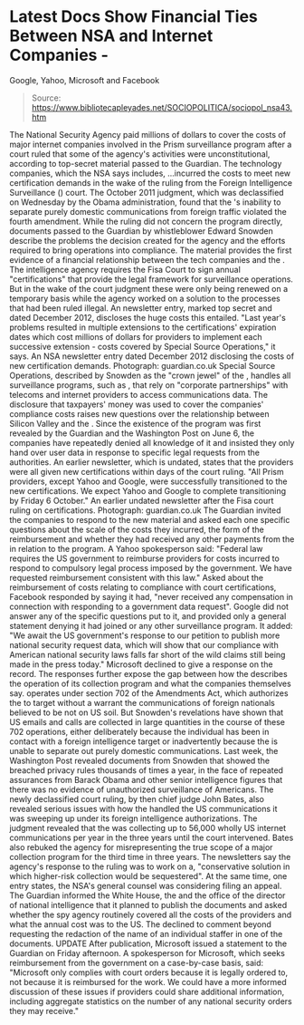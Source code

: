 # Latest Docs Show Financial Ties Between NSA and Internet Companies - 
Google, Yahoo, Microsoft and Facebook

> Source: https://www.bibliotecapleyades.net/SOCIOPOLITICA/sociopol_nsa43.htm

The National Security Agency paid millions
of dollars to cover the costs of major internet companies involved in
the
Prism
surveillance program after a court ruled that some of the agency's
activities were unconstitutional, according to top-secret material
passed to the Guardian.
The technology companies, which
the
NSA says includes,
...incurred the costs to meet new certification
demands in the wake of the ruling from the Foreign Intelligence
Surveillance ()
court.
The October 2011 judgment,
which was
declassified on Wednesday by the
Obama administration, found that the
's
inability to separate purely domestic communications from foreign
traffic violated the fourth amendment.
While
the ruling did not concern the
program directly, documents passed to the Guardian by whistleblower
Edward Snowden describe the problems the decision created for the agency
and the efforts required to bring operations into compliance.
The
material provides the first evidence of a financial relationship between
the tech companies and the
.
The intelligence agency requires
the
Fisa Court to sign annual "certifications" that provide the legal
framework for surveillance operations. But in the wake of the court
judgment these were only being renewed on a temporary basis while the
agency worked on a solution to the processes that had been ruled
illegal.
An
newsletter entry, marked top secret and dated December 2012, discloses
the huge costs this entailed.
"Last year's problems resulted in multiple
extensions to the certifications' expiration dates which cost millions
of dollars for
providers to implement each successive extension - costs covered by
Special Source Operations," it says.
An NSA
newsletter entry dated December 2012
disclosing
the costs of new certification demands.
Photograph:
guardian.co.uk
Special Source Operations, described by
Snowden as the "crown jewel" of the
,
handles all surveillance programs, such as
,
that rely on "corporate partnerships" with telecoms and internet
providers to access communications data.
The disclosure that taxpayers' money was
used to cover the companies' compliance costs raises new questions over
the relationship between Silicon Valley and the
.
Since the existence of the program was first revealed by the Guardian
and the Washington Post on June 6, the companies have repeatedly denied
all knowledge of it and insisted they only hand over user data in
response to specific legal requests from the authorities.
An earlier newsletter, which is undated,
states that the
providers were all given new certifications within days of the
court ruling.
"All Prism providers, except Yahoo and Google, were
successfully transitioned to the new certifications. We expect Yahoo and
Google to complete transitioning by Friday 6 October."
An
earlier undated newsletter after the Fisa court ruling on
certifications.
Photograph: guardian.co.uk
The Guardian invited the companies to
respond to the new material and asked each one specific questions about
the scale of the costs they incurred, the form of the reimbursement and
whether they had received any other payments from the
in relation to the
program.
A Yahoo spokesperson said:
"Federal law
requires the US government to reimburse providers for costs incurred to
respond to compulsory legal process imposed by the government. We have
requested reimbursement consistent with this law."
Asked about the reimbursement of costs
relating to compliance with
court certifications, Facebook responded by saying it had,
"never
received any compensation in connection with responding to a government
data request".
Google did not answer any of the specific
questions put to it, and provided only a general statement denying it
had joined
or any other surveillance program.
It added:
"We await the US
government's response to our petition to publish more national security
request data, which will show that our compliance with American national
security laws falls far short of the wild claims still being made in the
press today."
Microsoft declined to give a response on the
record.
The responses further expose the gap between
how the
describes the operation of its
collection program and what the companies themselves say.
operates under section 702 of the
Amendments Act,
which authorizes the
to target without a
warrant the communications of foreign nationals believed to be not on US
soil.
But Snowden's revelations have shown that US
emails and calls are collected in large quantities in the course of
these 702 operations, either deliberately because the individual has
been in contact with a foreign intelligence target or inadvertently
because the is unable to
separate out purely domestic communications.
Last week,
the Washington Post revealed documents from Snowden that showed the
breached privacy
rules thousands of times a year, in the face of repeated assurances from
Barack Obama and other senior intelligence figures that there was no
evidence of unauthorized surveillance of Americans.
The newly declassified court ruling, by then
chief
judge John Bates, also revealed serious issues with how the
handled the US communications it was sweeping up under its foreign
intelligence authorizations.
The judgment revealed that the
was collecting up
to 56,000 wholly US internet communications per year in the three years
until the court intervened. Bates also rebuked the agency for
misrepresenting the true scope of a major collection program for the
third time in three years.
The
newsletters say the
agency's response to the ruling was to work on a,
"conservative solution
in which higher-risk collection would be sequestered".
At the same time,
one entry states, the NSA's general counsel was considering filing an
appeal.
The Guardian informed the White House, the
and the office of
the director of national intelligence that it planned to publish the
documents and asked whether the spy agency routinely covered all the
costs of the
providers and what the annual cost was to the US.
The
declined to comment
beyond requesting the redaction of the name of an individual staffer in
one of the documents.
UPDATE
After publication, Microsoft issued
a statement to the Guardian on Friday afternoon.
A spokesperson for Microsoft, which seeks
reimbursement from the government on a case-by-case basis, said:
"Microsoft only complies with court orders because it is legally ordered
to, not because it is reimbursed for the work.
We could have a more
informed discussion of these issues if providers could share additional
information, including aggregate statistics on the number of any
national security orders they may receive."
